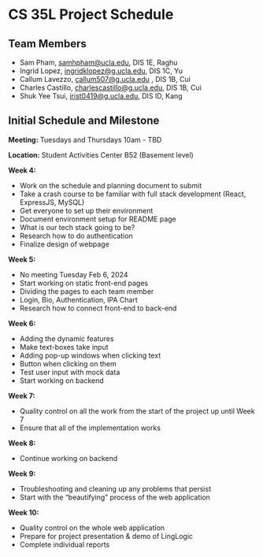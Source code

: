 # CS 35L Project Schedule

## Team Members
- Sam Pham, samhpham@ucla.edu, DIS 1E, Raghu
- Ingrid Lopez, ingridklopez@g.ucla.edu, DIS 1C, Yu
- Callum Lavezzo, callum507@g.ucla.edu , DIS 1B, Cui
- Charles Castillo, charlescastillo@g.ucla.edu, DIS 1B, Cui
- Shuk Yee Tsui, irist0419@g.ucla.edu, DIS ID, Kang

## Initial Schedule and Milestone

**Meeting:** Tuesdays and Thursdays 10am - TBD

**Location:** Student Activities Center B52 (Basement level)

**Week 4:**
- Work on the schedule and planning document to submit
- Take a crash course to be familiar with full stack development (React, ExpressJS, MySQL)
- Get everyone to set up their environment
- Document environment setup for README page
- What is our tech stack going to be?
- Research how to do authentication
- Finalize design of webpage

**Week 5:**
- No meeting Tuesday Feb 6, 2024
- Start working on static front-end pages
- Dividing the pages to each team member
- Login, Bio, Authentication, IPA Chart
- Research how to connect front-end to back-end

**Week 6:**
- Adding the dynamic features
- Make text-boxes take input
- Adding pop-up windows when clicking text
- Button when clicking on them
- Test user input with mock data
- Start working on backend

**Week 7:**
- Quality control on all the work from the start of the project up until Week 7
- Ensure that all of the implementation works

**Week 8:**
- Continue working on backend

**Week 9:**
- Troubleshooting and cleaning up any problems that persist
- Start with the “beautifying” process of the web application

**Week 10:**
- Quality control on the whole web application
- Prepare for project presentation & demo of LingLogic
- Complete individual reports


